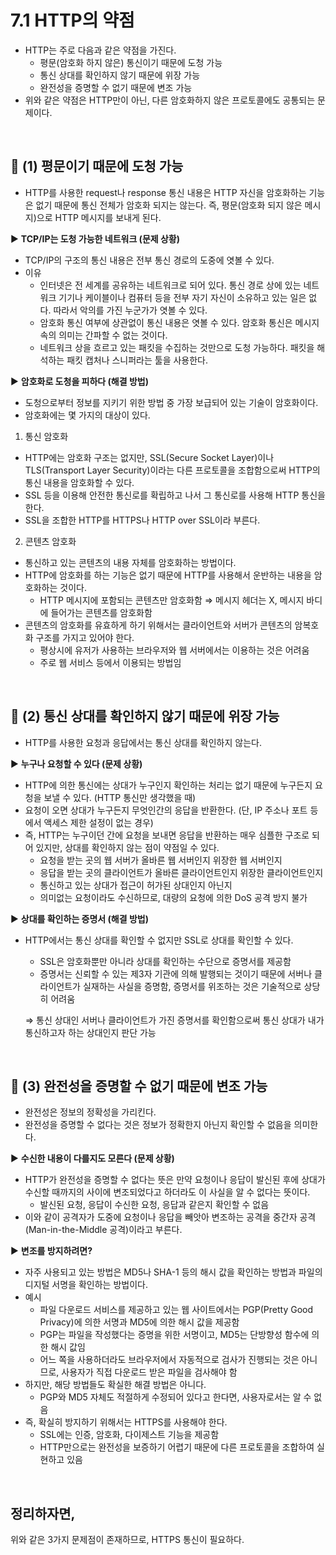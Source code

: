 # 7.1 HTTP의 약점

- HTTP는 주로 다음과 같은 약점을 가진다.
    - 평문(암호화 하지 않은) 통신이기 때문에 도청 가능
    - 통신 상대를 확인하지 않기 때문에 위장 가능
    - 완전성을 증명할 수 없기 때문에 변조 가능
- 위와 같은 약점은 HTTP만이 아닌, 다른 암호화하지 않은 프로토콜에도 공통되는 문제이다.

<br>

## 📌 (1) 평문이기 때문에 도청 가능

- HTTP를 사용한 request나 response 통신 내용은 HTTP 자신을 암호화하는 기능은 없기 때문에 통신 전체가 암호화 되지는 않는다. 즉, 평문(암호화 되지 않은 메시지)으로 HTTP 메시지를 보내게 된다.

▶️ **TCP/IP는 도청 가능한 네트워크 (문제 상황)**

- TCP/IP의 구조의 통신 내용은 전부 통신 경로의 도중에 엿볼 수 있다.
- 이유
    - 인터넷은 전 세계를 공유하는 네트워크로 되어 있다. 통신 경로 상에 있는 네트워크 기기나 케이블이나 컴퓨터 등을 전부 자기 자신이 소유하고 있는 일은 없다. 따라서 악의를 가진 누군가가 엿볼 수 있다.
    - 암호화 통신 여부에 상관없이 통신 내용은 엿볼 수 있다. 암호화 통신은 메시지 속의 의미는 간파할 수 없는 것이다.
    - 네트워크 상을 흐르고 있는 패킷을 수집하는 것만으로 도청 가능하다. 패킷을 해석하는 패킷 캡처나 스니퍼라는 툴을 사용한다.

▶️ **암호화로 도청을 피하다 (해결 방법)**

- 도청으로부터 정보를 지키기 위한 방법 중 가장 보급되어 있는 기술이 암호화이다.
- 암호화에는 몇 가지의 대상이 있다.

1) 통신 암호화

- HTTP에는 암호화 구조는 없지만, SSL(Secure Socket Layer)이나 TLS(Transport Layer Security)이라는 다른 프로토콜을 조합함으로써 HTTP의 통신 내용을 암호화할 수 있다.
- SSL 등을 이용해 안전한 통신로를 확립하고 나서 그 통신로를 사용해 HTTP 통신을 한다.
- SSL을 조합한 HTTP를 HTTPS나 HTTP over SSL이라 부른다.

2) 콘텐츠 암호화

- 통신하고 있는 콘텐츠의 내용 자체를 암호화하는 방법이다.
- HTTP에 암호화를 하는 기능은 없기 때문에 HTTP를 사용해서 운반하는 내용을 암호화하는 것이다.
    - HTTP 메시지에 포함되는 콘텐츠만 암호화함 ⇒ 메시지 헤더는 X, 메시지 바디에 들어가는 콘텐츠를 암호화함
- 콘텐츠의 암호화를 유효하게 하기 위해서는 클라이언트와 서버가 콘텐츠의 암복호화 구조를 가지고 있어야 한다.
    - 평상시에 유저가 사용하는 브라우저와 웹 서버에서는 이용하는 것은 어려움
    - 주로 웹 서비스 등에서 이용되는 방법임

<br>

## 📌 (2) 통신 상대를 확인하지 않기 때문에 위장 가능

- HTTP를 사용한 요청과 응답에서는 통신 상대를 확인하지 않는다.

▶️ **누구나 요청할 수 있다 (문제 상황)**

- HTTP에 의한 통신에는 상대가 누구인지 확인하는 처리는 없기 때문에 누구든지 요청을 보낼 수 있다. (HTTP 통신만 생각했을 때)
- 요청이 오면 상대가 누구든지 무엇인간의 응답을 반환한다. (단, IP 주소나 포트 등에서 액세스 제한 설정이 없는 경우)
- 즉, HTTP는 누구이던 간에 요청을 보내면 응답을 반환하는 매우 심플한 구조로 되어 있지만, 상대를 확인하지 않는 점이 약점일 수 있다.
    - 요청을 받는 곳의 웹 서버가 올바른 웹 서버인지 위장한 웹 서버인지
    - 응답을 받는 곳의 클라이언트가 올바른 클라이언트인지 위장한 클라이언트인지
    - 통신하고 있는 상대가 접근이 허가된 상대인지 아닌지
    - 의미없는 요청이라도 수신하므로, 대량의 요청에 의한 DoS 공격 방지 불가

▶️ **상대를 확인하는 증명서 (해결 방법)**

- HTTP에서는 통신 상대를 확인할 수 없지만 SSL로 상대를 확인할 수 있다.
    - SSL은 암호화뿐만 아니라 상대를 확인하는 수단으로 증명서를 제공함
    - 증명서는 신뢰할 수 있는 제3자 기관에 의해 발행되는 것이기 때문에 서버나 클라이언트가 실재하는 사실을 증명함, 증명서를 위조하는 것은 기술적으로 상당히 어려움

  ⇒ 통신 상대인 서버나 클라이언트가 가진 증명서를 확인함으로써 통신 상대가 내가 통신하고자 하는 상대인지 판단 가능

<br>

## 📌 (3) **완전성을 증명할 수 없기 때문에 변조 가능**

- 완전성은 정보의 정확성을 가리킨다.
- 완전성을 증명할 수 없다는 것은 정보가 정확한지 아닌지 확인할 수 없음을 의미한다.

▶️ **수신한 내용이 다를지도 모른다 (문제 상황)**

- HTTP가 완전성을 증명할 수 없다는 뜻은 만약 요청이나 응답이 발신된 후에 상대가 수신할 때까지의 사이에 변조되었다고 하더라도 이 사실을 알 수 없다는 뜻이다.
    - 발신된 요청, 응답이 수신한 요청, 응답과 같은지 확인할 수 없음
- 이와 같이 공격자가 도중에 요청이나 응답을 빼앗아 변조하는 공격을 중간자 공격(Man-in-the-Middle 공격)이라고 부른다.

▶️ **변조를 방지하려면?**

- 자주 사용되고 있는 방법은 MD5나 SHA-1 등의 해시 값을 확인하는 방법과 파일의 디지털 서명을 확인하는 방법이다.
- 예시
    - 파일 다운로드 서비스를 제공하고 있는 웹 사이트에서는 PGP(Pretty Good Privacy)에 의한 서명과 MD5에 의한 해시 값을 제공함
    - PGP는 파일을 작성했다는 증명을 위한 서명이고, MD5는 단방향성 함수에 의한 해시 값임
    - 어느 쪽을 사용하더라도 브라우저에서 자동적으로 검사가 진행되는 것은 아니므로, 사용자가 직접 다운로드 받은 파일을 검사해야 함
- 하지만, 해당 방법들도 확실한 해결 방법은 아니다.
    - PGP와 MD5 자체도 적절하게 수정되어 있다고 한다면, 사용자로서는 알 수 없음
- 즉, 확실히 방지하기 위해서는 HTTPS를 사용해야 한다.
    - SSL에는 인증, 암호화, 다이제스트 기능을 제공함
    - HTTP만으로는 완전성을 보증하기 어렵기 때문에 다른 프로토콜을 조합하여 실현하고 있음

<br>

## 정리하자면,

위와 같은 3가지 문제점이 존재하므로, HTTPS 통신이 필요하다.